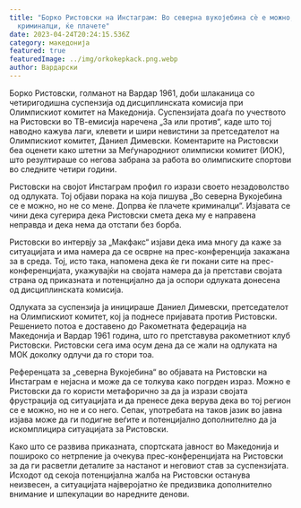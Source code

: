```yaml
---
title: "Борко Ристовски на Инстаграм: Во северна вукојебина сѐ е можно,
  криминалци, ќе плачете"
date: 2023-04-24T20:24:15.536Z
category: македонија
featured: true
featuredImage: ../img/orkokepkack.png.webp
author: Вардарски
---
```


Борко Ристовски, голманот на Вардар 1961, доби шлаканица со четиригодишна суспензија од дисциплинската комисија при Олимпискиот комитет на Македонија. Суспензијата доаѓа по учеството на Ристовски во ТВ-емисија наречена „За или против“, каде што тој наводно кажува лаги, клевети и шири невистини за претседателот на Олимпискиот комитет, Даниел Димевски. Коментарите на Ристовски беа оценети како штетни за Меѓународниот олимписки комитет (ИОК), што резултираше со негова забрана за работа во олимписките спортови во следните четири години.

Ристовски на својот Инстаграм профил го изрази своето незадоволство од одлуката. Тој објави порака на која пишува „Во северна Вукојебина се е можно, но не со мене. Допрва ќе плачете криминалци“. Изјавата се чини дека сугерира дека Ристовски смета дека му е направена неправда и дека нема да отстапи без борба.

Ристовски во интервју за „Макфакс“ изјави дека има многу да каже за ситуацијата и има намера да се осврне на прес-конференција закажана за в среда. Тој, исто така, напомена дека ќе ги покани сите на прес-конференцијата, укажувајќи на својата намера да ја претстави својата страна од приказната и потенцијално да ја оспори одлуката донесена од дисциплинската комисија.

Одлуката за суспензија ја иницираше Даниел Димевски, претседателот на Олимпискиот комитет, кој ја поднесе пријавата против Ристовски. Решението потоа е доставено до Ракометната федерација на Македонија и Вардар 1961 година, што го претставува ракометниот клуб Ристовски. Ристовски сега има осум дена да се жали на одлуката на МОК доколку одлучи да го стори тоа.

Референцата за „северна Вукојебина“ во објавата на Ристовски на Инстаграм е нејасна и може да се толкува како погрден израз. Можно е Ристовски да го користи метафорично за да ја изрази својата фрустрација од ситуацијата и да пренесе дека верува дека во тој регион се е можно, но не и со него. Сепак, употребата на таков јазик во јавна изјава може да ги подигне веѓите и потенцијално дополнително да ја искомплицира ситуацијата за Ристовски.

Како што се развива приказната, спортската јавност во Македонија и пошироко со нетрпение ја очекува прес-конференцијата на Ристовски за да ги расветли деталите за настанот и неговиот став за суспензијата. Исходот од секоја потенцијална жалба на Ристовски останува неизвесен, а ситуацијата најверојатно ќе предизвика дополнително внимание и шпекулации во наредните денови.
